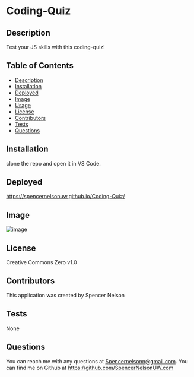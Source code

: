 # Coding-Quiz

## Description
Test your JS skills with this coding-quiz!

## Table of Contents
  - [Description](#description)
  - [Installation](#installation)
  - [Deployed](#deployed)
  - [Image](#image)
  - [Usage](#usage)
  - [License](#license)
  - [Contributors](#contributors)
  - [Tests](#tests)
  - [Questions](#questions)

## Installation
clone the repo and open it in VS Code.

## Deployed
https://spencernelsonuw.github.io/Coding-Quiz/

## Image
![image](https://user-images.githubusercontent.com/107777027/192111198-9f613627-a92d-4191-920c-3d0d798e04b9.png)

## License
Creative Commons Zero v1.0

## Contributors
This application was created by Spencer Nelson

## Tests
None

## Questions
You can reach me with any questions at Spencernelsonn@gmail.com.
You can find me on Github at https://github.com/SpencerNelsonUW.com
